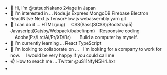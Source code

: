 - 👋 Hi, I’m @tatsuoNakano 24age in Japan
- 👀 I’m interested in ... Node.js Exprees MongoDB Firebase Electron ReactNitve Next.js TensorFlow.js webassembly yarn git
- 👋 I can do it ... HTML(pug)　 CSS(Sass(SCSS)/Bootstrap5) Javascript(Gatsby/Webpack/babel/npm)　Responsive coding 　Adobe(Ps/Lrc/Ai/Pr/XD/Br)　　Build a computer by myself.
- 🌱 I’m currently learning ...  React TypeScript
- 💞️ I’m looking to collaborate on ...　I'm looking for a company to work for now.　
I would be very happy if you could call me
- 📫 How to reach me ... Twitter @uS11NfyN5HrLhxr
- 

<!---
tatsuoNakano/tatsuoNakano is a ✨ special ✨ repository because its `README.md` (this file) appears on your GitHub profile.
You can click the Preview link to take a look at your changes.
--->
